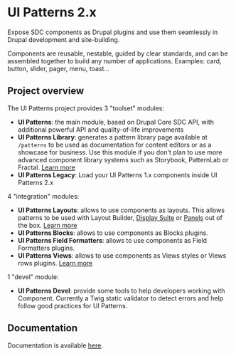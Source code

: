 # UI Patterns 2.x

Expose SDC components as Drupal plugins and use them seamlessly in Drupal development and site-building.

Components are reusable, nestable, guided by clear standards, and can be assembled together to build any number of applications. Examples: card, button, slider, pager, menu, toast...

## Project overview

The UI Patterns project provides 3 "toolset" modules:

- **UI Patterns**: the main module, based on Drupal Core SDC API, with additional powerful API and quality-of-life improvements
- **UI Patterns Library**: generates a pattern library page available at `/patterns`
  to be used as documentation for content editors or as a showcase for business. Use this module if you don't plan to
  use more advanced component library systems such as Storybook, PatternLab or Fractal.
  [Learn more](https://www.drupal.org/docs/contributed-modules/ui-patterns/define-your-patterns)
- **UI Patterns Legacy**: Load your UI Patterns 1.x components inside UI Patterns 2.x

4 "integration" modules:

- **UI Patterns Layouts**: allows to use components as layouts. This allows patterns to be used with Layout Builder,
  [Display Suite](https://www.drupal.org/project/ds) or [Panels](https://www.drupal.org/project/panels)
  out of the box. [Learn more](https://www.drupal.org/docs/contributed-modules/ui-patterns/use-patterns-as-layouts)
- **UI Patterns Blocks**: allows to use components as Blocks plugins.
- **UI Patterns Field Formatters**: allows to use components as Field Formatters plugins.
- **UI Patterns Views**: allows to use components as Views styles or Views rows plugins.
  [Learn more](https://www.drupal.org/docs/contributed-modules/ui-patterns/use-patterns-with-views)

1 "devel" module:

- **UI Patterns Devel**: provide some tools to help developers working with Component. Currently a Twig static
  validator to detect errors and help follow good practices for UI Patterns.

## Documentation

Documentation is available [here](https://www.drupal.org/docs/contributed-modules/ui-patterns).

